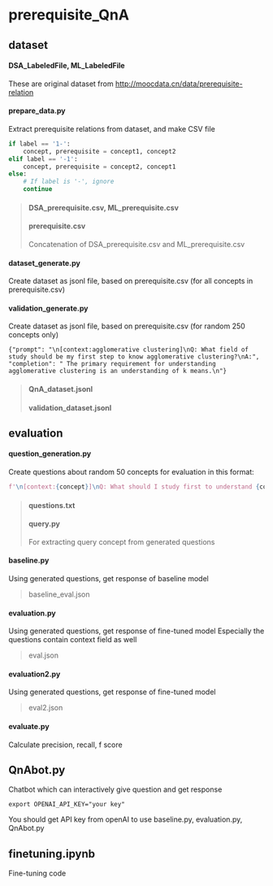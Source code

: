 # prerequisite_QnA

## dataset
#### DSA_LabeledFile, ML_LabeledFile
These are original dataset from http://moocdata.cn/data/prerequisite-relation
#### prepare_data.py
Extract prerequisite relations from dataset, and make CSV file
``` python
if label == '1-':
    concept, prerequisite = concept1, concept2
elif label == '-1':
    concept, prerequisite = concept2, concept1
else:
    # If label is '-', ignore
    continue
```
> #### DSA_prerequisite.csv, ML_prerequisite.csv
> #### prerequisite.csv
> Concatenation of DSA_prerequisite.csv and ML_prerequisite.csv
#### dataset_generate.py
Create dataset as jsonl file, based on prerequisite.csv (for all concepts in prerequisite.csv)
#### validation_generate.py
Create dataset as jsonl file, based on prerequisite.csv (for random 250 concepts only)
```jsonl
{"prompt": "\n[context:agglomerative clustering]\nQ: What field of study should be my first step to know agglomerative clustering?\nA:", "completion": " The primary requirement for understanding agglomerative clustering is an understanding of k means.\n"}
```
> #### QnA_dataset.jsonl
> #### validation_dataset.jsonl

## evaluation
#### question_generation.py
Create questions about random 50 concepts for evaluation in this format:
```python
f'\n[context:{concept}]\nQ: What should I study first to understand {concept}?'
```
> #### questions.txt
> #### query.py
> For extracting query concept from generated questions
#### baseline.py
Using generated questions, get response of baseline model
> baseline_eval.json
#### evaluation.py
Using generated questions, get response of fine-tuned model
Especially the questions contain context field as well
> eval.json
#### evaluation2.py
Using generated questions, get response of fine-tuned model
> eval2.json
#### evaluate.py
Calculate precision, recall, f score

## QnAbot.py
Chatbot which can interactively give question and get response
```shell
export OPENAI_API_KEY="your key"
```
You should get API key from openAI to use baseline.py, evaluation.py, QnAbot.py

## finetuning.ipynb
Fine-tuning code
